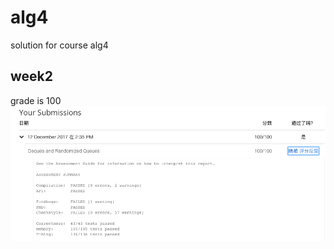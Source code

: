 # alg4
solution for course alg4

## week2
grade is 100
![](https://raw.githubusercontent.com/jackgreentemp/alg4/master/image/%E5%B1%8F%E5%B9%95%E5%BF%AB%E7%85%A7%202017-12-12%20%E4%B8%8B%E5%8D%882.49.32.png)
